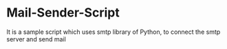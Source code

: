 # Mail-Sender-Script
It is a sample script which uses smtp library of Python, to connect the smtp server and send mail
